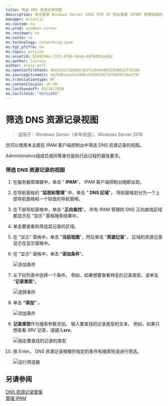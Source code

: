 ```yaml
---
title: 筛选 DNS 资源记录视图
description: 本主题是 Windows Server 2016 中的 IP 地址管理（IPAM）管理指南的一部分。
manager: brianlic
ms.custom: na
ms.prod: windows-server
ms.reviewer: na
ms.suite: na
ms.technology: networking-ipam
ms.tgt_pltfrm: na
ms.topic: article
ms.assetid: 5b80294a-7325-476b-84eb-69f0d051e8b2
ms.author: lizross
author: eross-msft
ms.openlocfilehash: 4e032e2c5b89dc362fceb34e06525d8632f7b19e
ms.sourcegitcommit: da7b9bce1eba369bcd156639276f6899714e279f
ms.translationtype: MT
ms.contentlocale: zh-CN
ms.lasthandoff: 03/26/2020
ms.locfileid: "80312408"
---
```

# <a name="filter-the-view-of-dns-resource-records"></a>筛选 DNS 资源记录视图

>适用于：Windows Server（半年频道）、Windows Server 2016

您可以使用本主题在 IPAM 客户端控制台中筛选 DNS 资源记录的视图。  
  
Administrators组成员或同等身份是执行此过程的最低要求。  
  
### <a name="to-filter-the-view-of-dns-resource-records"></a>筛选 DNS 资源记录的视图  
  
1.  在服务器管理器中，单击 " **IPAM**"。 IPAM 客户端控制台随即出现。  
  
2.  在导航窗格的 "**监视和管理**" 中，单击 " **DNS 区域**"。  导航窗格划分为一个上部导航窗格和一个较低的导航窗格。  
  
3.  在下部导航窗格中，单击 "**正向查找**"。 所有 IPAM 管理的 DNS 正向查找区域都显示在 "显示" 窗格搜索结果中。  
  
4.  单击要查看和筛选其记录的区域。  
  
5.  在 "显示" 窗格中，单击 "**当前视图**"，然后单击 "**资源记录**"。 区域的资源记录显示在显示窗格中。  
  
6.  在 "显示" 窗格中，单击 "**添加条件**"。  
  
    ![添加条件](../../media/Filter-the-View-of-DNS-Resource-Records/ipam_FilterRR_01.jpg)  
  
7.  从下拉列表中选择一个条件。 例如，如果想要查看特定的记录类型，请单击 "**记录类型**"。  
  
    ![选择条件](../../media/Filter-the-View-of-DNS-Resource-Records/ipam_FilterRR_02.jpg)  
  
8.  单击 **“添加”** 。  
  
    ![添加条件](../../media/Filter-the-View-of-DNS-Resource-Records/ipam_FilterRR_03.jpg)  
  
9. **记录类型**作为搜索参数添加。 输入要查找的记录类型的文本。 例如，如果只想查看 SRV 记录，请键入**srv**。  
  
    ![指定要查找的记录的类型](../../media/Filter-the-View-of-DNS-Resource-Records/ipam_FilterRR_04.jpg)  
  
10. 按 Enter。 DNS 资源记录根据你指定的条件和搜索短语进行筛选。  
  
    ![运行筛选器](../../media/Filter-the-View-of-DNS-Resource-Records/ipam_FilterRR_05.jpg)  
  
## <a name="see-also"></a>另请参阅  
[DNS 资源记录管理](DNS-Resource-Record-Management.md)  
[管理 IPAM](Manage-IPAM.md)  
  


